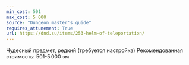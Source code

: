 ```yaml
---
min_cost: 501
max_cost: 5 000
source: "Dungeon master's guide"
requires_attunement: True
url: https://dnd.su/items/253-helm-of-teleportation/
---
```


Чудесный предмет, редкий (требуется настройка)
Рекомендованная стоимость: 501-5 000 зм